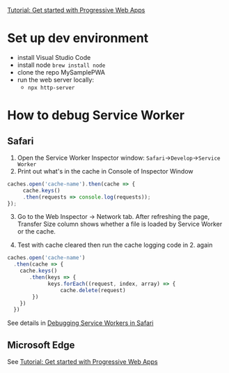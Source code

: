 [Tutorial: Get started with Progressive Web Apps](https://learn.microsoft.com/en-us/microsoft-edge/progressive-web-apps-chromium/how-to/)


# Set up dev environment
- install Visual Studio Code 
- install node  `brew install node`
- clone the repo MySamplePWA
- run the web server locally: 
    - `npx http-server`  


# How to debug Service Worker

## Safari 
1. Open the Service Worker Inspector window:  `Safari`->`Develop`->`Service Worker` 
2. Print out what's in the cache in Console of Inspector Window
```javascript 
caches.open('cache-name').then(cache => {
     cache.keys()
     .then(requests => console.log(requests));
});
```
3. Go to the Web Inspector -> Network tab. After refreshing the page, Transfer Size column shows whether a file is loaded by Service Worker or the cache.   

4. Test with cache cleared then run the cache logging code in 2. again
```javascript
caches.open('cache-name')
  .then(cache => {
    cache.keys()
       .then(keys => {
             keys.forEach((request, index, array) => {
                 cache.delete(request)
        })
    })
  })
```
   
See details in [Debugging Service Workers in Safari](https://youtu.be/87RU7v6Y-bk?si=qwcP2ZUP98VuQEx_)

## Microsoft Edge 
See [Tutorial: Get started with Progressive Web Apps](https://learn.microsoft.com/en-us/microsoft-edge/progressive-web-apps-chromium/how-to/)